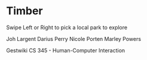 # Timber
Swipe Left or Right to pick a local park to explore

Joh Largent
Darius Perry
Nicole Porten
Marley Powers

Gestwiki CS 345 - Human-Computer Interaction 
